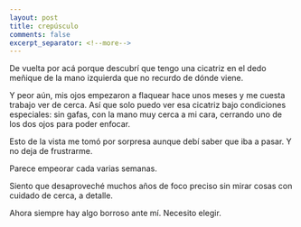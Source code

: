 ```yaml
---
layout: post
title: crepúsculo
comments: false
excerpt_separator: <!--more-->
---
```


De vuelta por acá porque descubrí que tengo una cicatriz en el dedo meñique de la mano izquierda que no recurdo de dónde viene.

Y peor aún, mis ojos empezaron a flaquear hace unos meses y me cuesta trabajo ver de cerca. Así que solo puedo ver esa cicatriz bajo condiciones especiales: sin gafas, con la mano muy cerca a mi cara, cerrando uno de los dos ojos para poder enfocar. 

Esto de la vista me tomó por sorpresa aunque debí saber que iba a pasar. Y no deja de frustrarme. 

Parece empeorar cada varias semanas. 

Siento que desaproveché muchos años de foco preciso sin mirar cosas con cuidado de cerca, a detalle. 

Ahora siempre hay algo borroso ante mí. Necesito elegir. 
